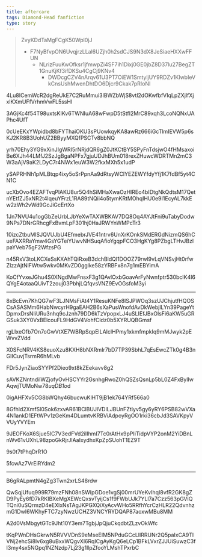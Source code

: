 ```yaml
---
title: aftercare
tags: Diamond-Head fanfiction
type: story
---
```


> ZvyKDdTaMgFCgK50Wpl0jJ
>
> * F7NyBfvpON6UvqjrzLLal6UZjh0h2sdCJS9N3dX8JeSiaeHXXwFFUN
>   * NLrizFuuKwOfksr1jfmwpZi4SF7ih1Dixj0GE0jbZ8D37lu27BegZT1GnuKjKf3ifDKSu4CgCj9KNv4
>     * DWDcgCZV4nArqv61U3PT7OiEW1SmtyljUY9RDZv1KlwbIeVkCnsUshMwenDhtDO6Djcr9Ckak7pRIoNI

4Lu8ICemWcR2dgReUkE7C2RuMmui3IBWZbWjS8vtl2dOKwfbfVIqLpZXjIfXjxlKXmUFfVrhmVwFL5ssHl

3AGjKc4f54T98uxtsKIKv6TWNIuA68wFwpD5tStfI2MrC89xqh3LcoNQNxUAPhc4UfT

0cUeEKxYWpidbd8bFYThaiOKU3sPUowkqyKA8awRz666iGcTlmIEVW5p6sKJ2KR8B3UohUZ2BByyMXQfPSCTv8bbNQ

yrh70Ehy3YG9xXinJIgWRI5rNRjdQR6gZ0JtKCtBY5SPyFnTdsjwO4fHMsaxoiBe6XJh44LMfJ2SzJgBgaNPFx7gjuUDJhBUm018rexZHuwcWDRTMn2mC3W3aAjV9aK2LDyC7r4NWx1euW3W2fkxMXh5x1udP

ySAPRHNh1pMLBtqp4ixy5oSrPpnAa9dRtsyWClYEZEWYfdyYfj1K7fdBf5yt4CN1C

ucXbOvo4EZAFTvqPlAKU8ur5Q4hSiMHaXwaOzHlREo4bIDtgNkQdtsM17QetnYEtfZJ5xNR2t4lqeuYFrzL1RA89tNQii4o5tymKRtMOhqIHU0e9I1EcyAL7kkEw2zWh2vWd9GcJiGcErtXo

1Jn7NVU4u1ogGbZeUrbLJbYeXwTAXWBKAV7DQ8Oq4AYJtFni9uTabyDodw9NPs7DNrGRhcgFxBvmLpF301hj0HaJRWYnWMPcTr3

10izcZtbuMISJQVUJbU4EfmebrJVE41ntrv6UnXrKOnkSMdERGdNizmQS6hCueFAXRRaYmw4GsYGTeiYUwvNHSuqAfioYgqpFCO3HgKYg8PZbgLTHvJBzlpaYVeb75gF2WfzsPG

n45RxV3toLKCXeSsKXAhTQiRxeB3dchBldQl1DOOZ79rwl9vLqVNSvjHt0rfwZIzzAjtNlFWtw5wkv0MKvZD0gglke58zYRBFx8n7g1mEBYimA

KoCfYvxeJGhu4S0XNgdMwFnsxF3g1QAvlOxbGoavArFyNwnfptr530bclK4I6QYgE4otaaQUivT2zouj03PbhjLQfqvsVNZ9EvOGsfoM3yi

***

8xBcEvn7KhQG7wF3LJNMsFiAt4Y1ResuKNFe8ISJPWOq3szUJChjutfHQOSCsASASMm6HabNwcyrH9gaEAH2B6sXaPusWnofdAvDkWebjlLYn39PageYtDpmxDrsNIiURu3nhq9cJznh79DD6kTzVpopxLJ4uSLIEfJBxOlsFi6aKW5uGRGSuk3XY0VxBElcouFL9HdGV4VohfCldz0b5XYRUQBGmsf

rgLIxeOfb7On7oGwVtXE7WBRpSqpElLAIclHPmy1xkmfmpkIq9mMJwyk2pEWvvZVdd

X0SFcNRV4KS8euoXzu8KXH8bNXRmIr7bD7TP39SbhL7qEsEwcZTk0g4B3nGIICuvjTsrmR6hMLvb

FDr5JynZiaoSYYPf2Dieo9xt8kZEekavv8g2

sAVKZNntndilWZjofyOvHSCYYr2GsnhgRwoZ0hQSZsQsnLp5bL0Z4FxBylIwAqwjTUMoNw78*uqDB1o*d

0igAHFXv5CG8bWQhy46bucwuKlHT9jB1ek764YRf566a0

8Gfhld2XmfSl0Sok6zxvAR61BClBUJlVDILJBUnFZtIyv5gy6yRY6PSB82wVXa4N1ankD1EFtWPv1zGeKm4DLumtvKRBViAdpoyRgOO1rki36cbJd3SAVKpyVVUyYVYEm

9JEOFKoX6Sjue5lC7V3edFVd2iIIhmI7Tc0rAtHx9pPIiTidpVYP2onM2YiDBnLnWv61vUXhL98zpoGkRjrJlAaIxydhxKpZpSUohT1EZ9T

9s0t7tPhqDrR1O

5fcwAz7VrEiRYdm2

***

B6gRALpmtN4gZg3Twn2xrLS48rdw

QwSqjUfuq999R79mzFNh08nSWIpGDoe1vgSj00mrUYeKvIhqI8vfR2GK8gZD9PyEy6fD7kRKIBXeMgXEWcQxsvTyijCs1f9FWbUJk7YLl7a7Czz563pGViQTQni0uSQrmzD4eEXlxNsTAgJKPGXQiXyAcvWHo5RRfhYcrCzHLR22QdvnhzmG1DwI6WKhyFTC7zyNwzUCHZ3VNCYRYDQAP87aoxwMBu8MM

A2d0VsMbgytGTc9Jht10Y3em7TgbjJpQjuCkqdbtZLzvOkWfc

tKqPWnDHsGkrwN5RVVVDnS9eMseEIM5NPduGCcLIlRRUNr2Q5paIxCA9TlVNj2ehcSi8lv6xg8uBxxWQgvXl6RqICgAyKgQ6eLCp1BFkLVxrZJJUiSuwzC3fI3my4sx5NGpq1NZNzdp7Lj23g1llpZfooYLMshTPxrbC
